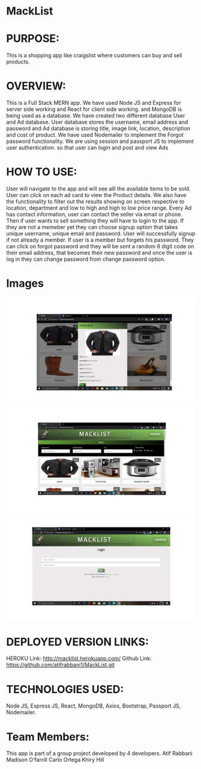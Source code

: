 # MackList

# PURPOSE: 
This is a shopping app like craigslist where customers can buy and sell products.

# OVERVIEW:
This is a Full Stack MERN app. We have used Node JS and Express for server side working and React for client side working. and MongoDB is being used as a database. We have created two different database User and Ad database. User database stores the username, email address and password and Ad database is storing title, image link, location, description and cost of product.
We have used Nodemailer to implement the Forgot password functionality. We are using session and passport JS to implement user authentication. so that user can login and post and view Ads

# HOW TO USE:
User will navigate to the app and will see alll the available items to be sold. User can click on each ad card to view the Product details. We also have the functionality to filter out the results showing on screen respective to location, department and low to high and high to low price range. Every Ad has contact information, user can contact the seller via email or phone.
Then if user wants to sell something they will have to login to the app. If they are not a memeber yet they can choose signup option that takes unique username, unique email and password. User will successfully signup if not already a member. If user is a member but forgets his password. They can click on forgot password and they will be sent a random 8 digit code on their email address, that becomes their new password and once the user is log in they can change password from change password option.

# Images
<img src="./client/public/Slide1.jpg"></img>
<img src="./client/public/Slide2.jpg"></img>
<img src="./client/public/Slide3.jpg"></img>

# DEPLOYED VERSION LINKS:
HEROKU Link: http://macklist.herokuapp.com/
Github Link: https://github.com/atifrabbani1/MackList.git

# TECHNOLOGIES USED:
Node JS, Express JS, React, MongoDB, Axios, Bootstrap, Passport JS, Nodemailer.

# Team Members:
This app is part of a group project developed by 4 developers.
Atif Rabbani
Madison O'farrill
Carlo Ortega
Khiry Hill